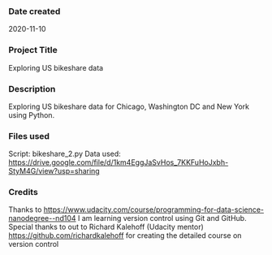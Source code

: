 ### Date created
2020-11-10

### Project Title
Exploring US bikeshare data

### Description
Exploring US bikeshare data for Chicago, Washington DC and New York using Python.

### Files used
Script: bikeshare_2.py
Data used: https://drive.google.com/file/d/1km4EggJaSvHos_7KKFuHoJxbh-StyM4G/view?usp=sharing

### Credits
Thanks to https://www.udacity.com/course/programming-for-data-science-nanodegree--nd104 I am learning version control using Git and GitHub.
Special thanks to out to Richard Kalehoff (Udacity mentor) https://github.com/richardkalehoff for creating the detailed course on version control
